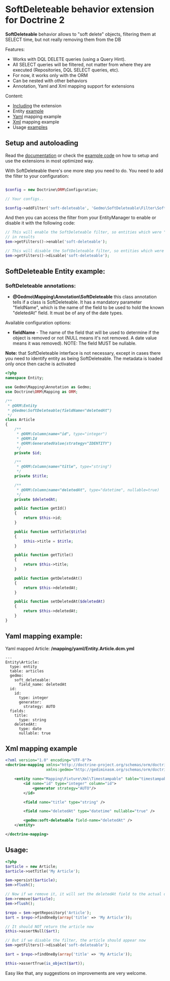 # SoftDeleteable behavior extension for Doctrine 2

**SoftDeleteable** behavior allows to "soft delete" objects, filtering them
at SELECT time, but not really removing them from the DB

Features:

- Works with DQL DELETE queries (using a Query Hint).
- All SELECT queries will be filtered, not matter from where they are executed (Repositories, DQL SELECT queries, etc).
- For now, it works only with the ORM
- Can be nested with other behaviors
- Annotation, Yaml and Xml mapping support for extensions

Content:

- [Including](#including-extension) the extension
- Entity [example](#entity-mapping)
- [Yaml](#yaml-mapping) mapping example
- [Xml](#xml-mapping) mapping example
- Usage [examples](#usage)

<a name="including-extension"></a>

## Setup and autoloading

Read the [documentation](http://github.com/l3pp4rd/DoctrineExtensions/blob/master/doc/annotations.md#em-setup)
or check the [example code](http://github.com/l3pp4rd/DoctrineExtensions/tree/master/example)
on how to setup and use the extensions in most optimized way.

With SoftDeleteable there's one more step you need to do. You need to add the filter to your configuration:

``` php

$config = new Doctrine\ORM\Configuration;

// Your configs..

$config->addFilter('soft-deleteable', 'Gedmo\SoftDeleteable\Filter\SoftDeleteableFilter');
```

And then you can access the filter from your EntityManager to enable or disable it with the following code:

``` php
// This will enable the SoftDeleteable filter, so entities which were "soft-deleted" will not appear
// in results
$em->getFilters()->enable('soft-deleteable');

// This will disable the SoftDeleteable filter, so entities which were "soft-deleted" will appear in results
$em->getFilters()->disable('soft-deleteable');
```

<a name="entity-mapping"></a>

## SoftDeleteable Entity example:

### SoftDeleteable annotations:
- **@Gedmo\Mapping\Annotation\SoftDeleteable** this class annotation tells if a class is SoftDeleteable. It has a
mandatory parameter "fieldName", which is the name of the field to be used to hold the known "deletedAt" field. It
must be of any of the date types.

Available configuration options:
- **fieldName** - The name of the field that will be used to determine if the object is removed or not (NULL means
it's not removed. A date value means it was removed). NOTE: The field MUST be nullable.

**Note:** that SoftDeleteable interface is not necessary, except in cases there
you need to identify entity as being SoftDeleteable. The metadata is loaded only once then
cache is activated

``` php
<?php
namespace Entity;

use Gedmo\Mapping\Annotation as Gedmo;
use Doctrine\ORM\Mapping as ORM;

/**
 * @ORM\Entity
 * @Gedmo\SoftDeleteable(fieldName="deletedAt")
 */
class Article
{
    /**
     * @ORM\Column(name="id", type="integer")
     * @ORM\Id
     * @ORM\GeneratedValue(strategy="IDENTITY")
     */
    private $id;

    /**
     * @ORM\Column(name="title", type="string")
     */
    private $title;

    /**
     * @ORM\Column(name="deletedAt", type="datetime", nullable=true)
     */
    private $deletedAt;

    public function getId()
    {
        return $this->id;
    }

    public function setTitle($title)
    {
        $this->title = $title;
    }

    public function getTitle()
    {
        return $this->title;
    }

    public function getDeletedAt()
    {
        return $this->deletedAt;
    }

    public function setDeletedAt($deletedAt)
    {
        return $this->deletedAt;
    }
}
```

<a name="yaml-mapping"></a>

## Yaml mapping example:

Yaml mapped Article: **/mapping/yaml/Entity.Article.dcm.yml**

```
---
Entity\Article:
  type: entity
  table: articles
  gedmo:
    soft_deleteable:
      field_name: deletedAt
  id:
    id:
      type: integer
      generator:
        strategy: AUTO
  fields:
    title:
      type: string
    deletedAt:
      type: date
      nullable: true
```

<a name="xml-mapping"></a>

## Xml mapping example

``` xml
<?xml version="1.0" encoding="UTF-8"?>
<doctrine-mapping xmlns="http://doctrine-project.org/schemas/orm/doctrine-mapping"
                  xmlns:gedmo="http://gediminasm.org/schemas/orm/doctrine-extensions-mapping">

    <entity name="Mapping\Fixture\Xml\Timestampable" table="timestampables">
        <id name="id" type="integer" column="id">
            <generator strategy="AUTO"/>
        </id>

        <field name="title" type="string" />

        <field name="deletedAt" type="datetime" nullable="true" />

        <gedmo:soft-deleteable field-name="deletedAt" />
    </entity>

</doctrine-mapping>
```

<a name="usage"></a>

## Usage:

``` php
<?php
$article = new Article;
$article->setTitle('My Article');

$em->persist($article);
$em->flush();

// Now if we remove it, it will set the deletedAt field to the actual date
$em->remove($article);
$em->flush();

$repo = $em->getRepository('Article');
$art = $repo->findOneBy(array('title' => 'My Article'));

// It should NOT return the article now
$this->assertNull($art);

// But if we disable the filter, the article should appear now
$em->getFilters()->disable('soft-deleteable');

$art = $repo->findOneBy(array('title' => 'My Article'));

$this->assertTrue(is_object($art));
```

Easy like that, any suggestions on improvements are very welcome.